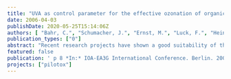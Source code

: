 ```yaml
---
title: "UVA as control parameter for the effective ozonation of organic poolutants in secondary effluent"
date: 2006-04-03
publishDate: 2020-05-25T15:14:06Z
authors: [ "Bahr, C.", "Schumacher, J.", "Ernst, M.", "Luck, F.", "Heinzmann, B.", "Jekel, M." ]
publication_types: ["0"]
abstract: "Recent research projects have shown a good suitability of the ozonation process to transform trace concentrations of most pharmaceuticals in wastewater treatment plant (WWTP) effluents. The concentrations of carbamazepine and 17a-ethinylestradiol, for instance, were reduced below their detection limits by use of ozone dosages resulting in a specific ozone consumption of 0.5 mg O3/ mg DOC0. At the same time a good disinfection performance was achieved. The given hygienic requirements of the EU bathing water directive (e.g. 2000 N / 100 ml faecal coliforms) are fulfilled without the formation of bromate (< 10 µg/L). As technical control parameter of the ozonation process usually the residual ozone in the liquid phase or in the off-gas are used. However, at very low specific ozone consumptions, ozone reacts instantaneously with dissolved compounds and can not be detected. Hence alternative parameters should be used for effective operation control. The present paper evaluates the relation between UVA decrease and the removal of different compounds (endocrine disrupting compounds, pharmaceuticals, iodinated Xray contrast media), microbial parameters and bromate formation. The results can be used as a guideline for the control of the oxidation performance at large scale ozonation units."
featured: false
publication: ' p 8 *In:* IOA-EA3G International Conference. Berlin. 2006-04-03'
projects: ["pilotox"]
---
```


